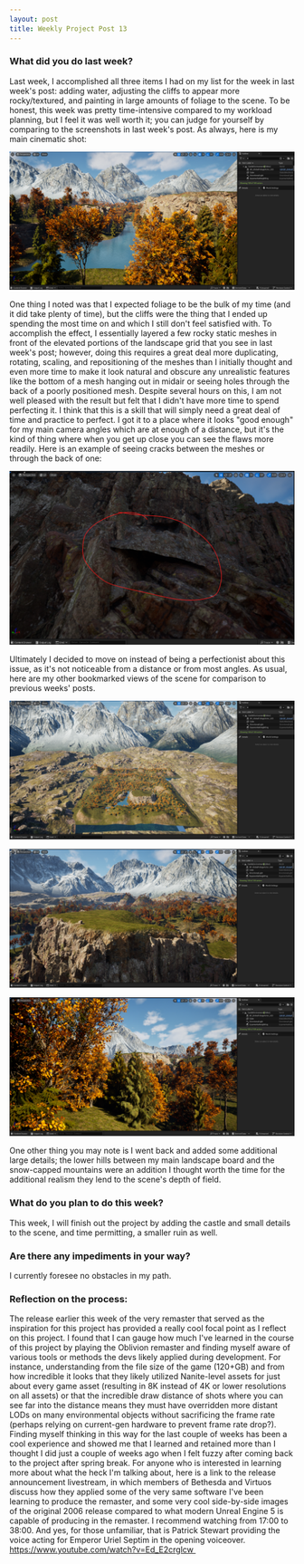 ```yaml
---
layout: post
title: Weekly Project Post 13
---
```


### What did you do last week?

Last week, I accomplished all three items I had on my list for the week in last week's post: adding water, adjusting the cliffs to appear more rocky/textured, and painting in large amounts of foliage to the scene. 
To be honest, this week was pretty time-intensive compared to my workload planning, but I feel it was well worth it; you can judge for yourself by comparing to the screenshots in last week's post. 
As always, here is my main cinematic shot:

![Week 14 Screenshot1](Week_14_Screenshot1.png)

One thing I noted was that I expected foliage to be the bulk of my time (and it did take plenty of time), but the cliffs were the thing that I ended up spending the most time on and which I still don't feel satisfied with.
To accomplish the effect, I essentially layered a few rocky static meshes in front of the elevated portions of the landscape grid that you see in last week's post; 
however, doing this requires a great deal more duplicating, rotating, scaling, and repositioning of the meshes than I initially thought and even more time to make it look natural and obscure any unrealistic features like the bottom of a mesh hanging out in midair or seeing holes through the back of a poorly positioned mesh. 
Despite several hours on this, I am not well pleased with the result but felt that I didn't have more time to spend perfecting it. 
I think that this is a skill that will simply need a great deal of time and practice to perfect. I got it to a place where it looks "good enough" for my main camera angles which are at enough of a distance, 
but it's the kind of thing where when you get up close you can see the flaws more readily. Here is an example of seeing cracks between the meshes or through the back of one:

![Week 14 Screenshot1](Week_14_Screenshot5.png)

Ultimately I decided to move on instead of being a perfectionist about this issue, as it's not noticeable from a distance or from most angles. 
As usual, here are my other bookmarked views of the scene for comparison to previous weeks' posts. 

![Week 14 Screenshot1](Week_14_Screenshot2.png)

![Week 14 Screenshot1](Week_14_Screenshot3.png)

![Week 14 Screenshot1](Week_14_Screenshot4.png)

One other thing you may note is I went back and added some additional large details; 
the lower hills between my main landscape board and the snow-capped mountains were an addition I thought worth the time for the additional realism they lend to the scene's depth of field. 

### What do you plan to do this week?

This week, I will finish out the project by adding the castle and small details to the scene, and time permitting, a smaller ruin as well. 

### Are there any impediments in your way?

I currently foresee no obstacles in my path.

### Reflection on the process:

The release earlier this week of the very remaster that served as the inspiration for this project has provided a really cool focal point as I reflect on this project. 
I found that I can gauge how much I've learned in the course of this project by playing the Oblivion remaster and finding myself aware of various tools or methods the devs likely applied during development. 
For instance, understanding from the file size of the game (120+GB) and from how incredible it looks that they likely utilized Nanite-level assets for just about every game asset 
(resulting in 8K instead of 4K or lower resolutions on all assets) 
or that the incredible draw distance of shots where you can see far into the distance means they must have overridden more distant LODs on many environmental objects without sacrificing the frame rate 
(perhaps relying on current-gen hardware to prevent frame rate drop?). 
Finding myself thinking in this way for the last couple of weeks has been a cool experience and showed me that I learned and retained more than I thought I did just a couple of weeks ago when I felt fuzzy after coming back to the project after spring break. 
For anyone who is interested in learning more about what the heck I'm talking about, here is a link to the release announcement livestream, 
in which members of Bethesda and Virtuos discuss how they applied some of the very same software I've been learning to produce the remaster, 
and some very cool side-by-side images of the original 2006 release compared to what modern Unreal Engine 5 is capable of producing in the remaster. 
I recommend watching from 17:00 to 38:00. And yes, for those unfamiliar, that is Patrick Stewart providing the voice acting for Emperor Uriel Septim in the opening voiceover. https://www.youtube.com/watch?v=Ed_E2crglcw 
